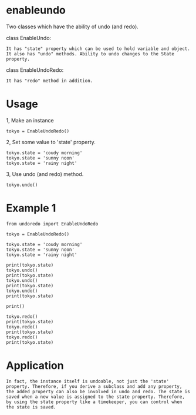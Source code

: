 # enableundo
Two classes which have the ability of undo (and redo).

class EnableUndo:

    It has "state" property which can be used to hold variable and object.
    It also has "undo" methods. Ability to undo changes to the State property.

class EnableUndoRedo:

    It has "redo" method in addition.

# Usage
1, Make an instance

    tokyo = EnableUndoRedo()

2, Set some value to 'state' property.

    tokyo.state = 'coudy morning'
    tokyo.state = 'sunny noon'
    tokyo.state = 'rainy night'

3, Use undo (and redo) method.

    tokyo.undo()

# Example 1

    from undoredo import EnableUndoRedo

    tokyo = EnableUndoRedo()

    tokyo.state = 'coudy morning'
    tokyo.state = 'sunny noon'
    tokyo.state = 'rainy night'

    print(tokyo.state)
    tokyo.undo()
    print(tokyo.state)
    tokyo.undo()
    print(tokyo.state)
    tokyo.undo()
    print(tokyo.state)

    print()

    tokyo.redo()
    print(tokyo.state)
    tokyo.redo()
    print(tokyo.state)
    tokyo.redo()
    print(tokyo.state)

# Application

    In fact, the instance itself is undoable, not just the 'state' property. Therefore, if you derive a subclass and add any property, the added property can also be involved in undo and redo. The state is saved when a new value is assigned to the state property. Therefore, by using the state property like a timekeeper, you can control when the state is saved.



